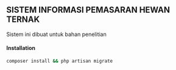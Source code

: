 ## SISTEM INFORMASI PEMASARAN HEWAN TERNAK
Sistem ini dibuat untuk bahan penelitian

#### Installation

```bash
composer install && php artisan migrate
```